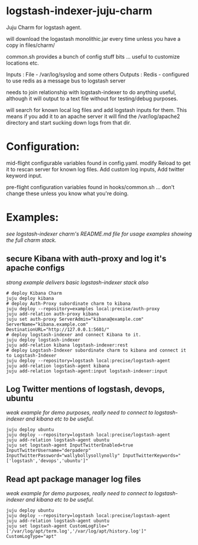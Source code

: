 # logstash-indexer-juju-charm

Juju Charm for logstash agent.

will download the logastash monolithic.jar every time unless you have a copy in files/charm/

common.sh provides a bunch of config stuff bits ... useful to customize locations etc.


Inputs
: File  -  /var/log/syslog and some others
Outputs
: Redis -  configured to use redis as a message bus to logstash server


needs to join relationship with logstash-indexer to do anything useful, although it will output to a text file without for testing/debug purposes.

will search for known local log files and add logstash inputs for them.   This means if you add it to an apache server it will find the /var/log/apache2 directory and start sucking down logs from that dir.

# Configuration:

mid-flight configurable variables found in config.yaml.     modify Reload to get it to rescan server for known log files.   Add custom log inputs,  Add twitter keyword input.

pre-flight configuration variables found in hooks/common.sh  ...  don't change these unless you know what you're doing.

# Examples:

*see logstash-indexer charm's README.md file for usage examples showing the full charm stack.*

## secure Kibana with auth-proxy and log it's apache configs

*strong example delivers basic logstash-indexer stack also*

    # deploy Kibana Charm
    juju deploy kibana
    # deploy Auth-Proxy subordinate charm to kibana
    juju deploy --repository=examples local:precise/auth-proxy
    juju add-relation auth-proxy kibana
    juju set auth-proxy ServerAdmin="kibana@example.com" ServerName="kibana.example.com" DestinationURL="http://127.0.0.1:5601/"
    # deploy logstash-indexer and connect Kibana to it.
    juju deploy logstash-indexer
    juju add-relation kibana logstash-indexer:rest
    # deploy Logstash-Indexer subordinate charm to kibana and connect it to Logstash-Indexer
    juju deploy --repository=logstash local:precise/logstash-agent
    juju add-relation logstash-agent kibana
    juju add-relation logstash-agent:input logstash-indexer:input


## Log Twitter mentions of logstash, devops, ubuntu

*weak example for demo purposes,  really need to connect to logstash-indexer and kibana etc to be useful.*

    juju deploy ubuntu
    juju deploy --repository=logstash local:precise/logstash-agent
    juju add-relation logstash-agent ubuntu
    juju set logstash-agent InputTwitterEnabled=true InputTwitterUsername="derpaderp" InputTwitterPassword="wallybollysollynolly" InputTwitterKeywords="['logstash','devops','ubuntu']"

## Read apt package manager log files

*weak example for demo purposes,  really need to connect to logstash-indexer and kibana etc to be useful.*

    juju deploy ubuntu
    juju deploy --repository=logstash local:precise/logstash-agent
    juju add-relation logstash-agent ubuntu
    juju set logstash-agent CustomLogFile="['/var/log/apt/term.log','/var/log/apt/history.log']" CustomLogType="apt"


